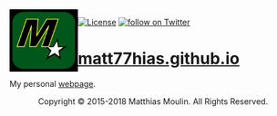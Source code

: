 <img align="left" src="res/Picture.jpg" width="120px"/>

[![License][s1]][li] 
<a href="https://twitter.com/intent/follow?screen_name=matt77hias"><img src="https://img.shields.io/twitter/follow/matt77hias.svg?style=social" alt="follow on Twitter"></a>

[s1]: https://img.shields.io/badge/licence-No%20Licence-blue.svg
[li]: https://raw.githubusercontent.com/matt77hias/matt77hias.github.io/master/LICENSE.txt

# [matt77hias.github.io](http://matt77hias.github.io)
My personal [webpage](http://matt77hias.github.io).

<p align="center">Copyright © 2015-2018 Matthias Moulin. All Rights Reserved.</p>
